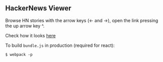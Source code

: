 ## HackerNews Viewer

Browse HN stories with the arrow keys (<- and ->), open the link pressing the up arrow key ^.

Check how it looks [here](http://hacker-news-viewer.miguel.im)

To build `bundle.js` in production (required for react):

```
$ webpack -p
```
